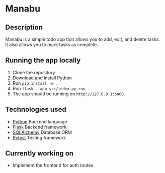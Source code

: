 # Manabu

## Description

Manabu is a simple todo app that allows you to add, edit, and delete tasks. It also allows you to mark tasks as
complete.

## Running the app locally

1. Clone the repository
2. Download and install [Python](https://www.python.org/downloads/)
3. Run `pip install -e .`
4. Run `flask --app src/index.py run`
5. The app should be running on `http://127.0.0.1:5000`

## Technologies used

- [Python](https://www.python.org/) Backend language
- [Flask](https://flask.palletsprojects.com/en/3.0.x/) Backend framework
- [SQLAlchemy](https://www.sqlalchemy.org/) Database ORM
- [Pytest](https://www.pytest.org/) Testing framework

## Currently working on

- Implement the frontend for auth routes


